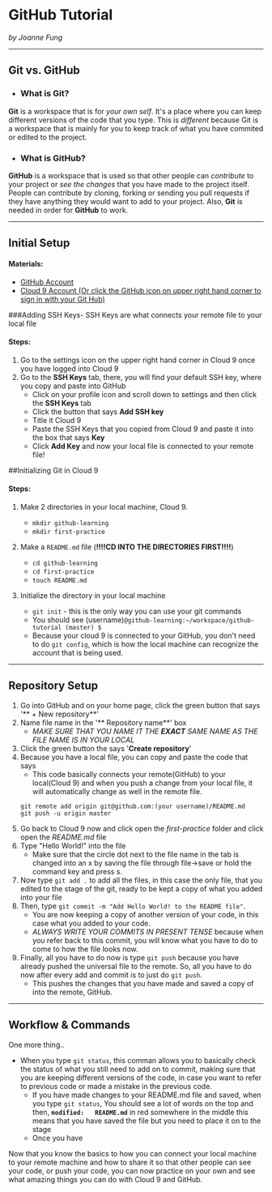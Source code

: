 # GitHub Tutorial

_by Joanne Fung_

---
## Git vs. GitHub
* ### What is Git?

 **Git** is a workspace that is for _your own self_. It's a place where you can keep different versions of the code that you type. This is _different_ because Git is a workspace that is mainly for you to keep track of what you have commited or edited to the project.

* ### What is GitHub?

 **GitHub** is a workspace that is used so that other people can _contribute_ to your project or _see the changes_ that you have made to the project itself. People can contribute by cloning, forking or sending you pull requests if they have anything they would want to add to your project. Also, **Git** is needed in order for **GitHub** to work.
    
---
## Initial Setup

#### Materials:
* [GitHub Account](https://github.com/join)
* [Cloud 9 Account (Or click the GitHub icon on upper right hand corner to sign in with your Git Hub)](https://c9.io)


###Adding SSH Keys- 
SSH Keys are what connects your remote file to your local file
#### Steps:

1. Go to the settings icon on the upper right hand corner in Cloud 9 once you have logged into Cloud 9
2. Go to the **SSH Keys** tab, there, you will find your default SSH key, where you copy and paste into GitHub
    * Click on your profile icon and scroll down to settings and then click the **SSH Keys** tab
    * Click the button that says **Add SSH key**
    * Title it Cloud 9
    * Paste the SSH Keys that you copied from Cloud 9 and paste it into the box that says **Key**
    * Click **Add Key** and now your local file is connected to your remote file!

##Initializing Git in Cloud 9

#### Steps:

1. Make 2 directories in your local machine, Cloud 9.
    * `mkdir github-learning`
    * `mkdir first-practice`
2. Make a `README.md` file (**!!!!CD INTO THE DIRECTORIES FIRST!!!!**)
    * `cd github-learning`
    * `cd first-practice`
    * `touch README.md`

3. Initialize the directory in your local machine  
    * `git init` - this is the only way you can use your git commands
    * You should see (username)`@github-learning:~/workspace/github-tutorial (master) $`
    * Because your cloud 9 is connected to your GitHub, you don't need to do `git config`, which is how the local machine can recognize the account that is being used.

---
## Repository Setup

1. Go into GitHub and on your home page, click the green button that says '** + New repository**'
2. Name file name in the '** Repository name**' box
    * _MAKE SURE THAT YOU NAME IT THE **EXACT** SAME NAME AS THE FILE NAME IS IN YOUR LOCAL_
3. Click the green button the says '**Create repository**'
4. Because you have a local file, you can copy and paste the code that says
    * This code basically connects your remote(GitHub) to your local(Cloud 9) and when you push a change from your local file, it will automatically change as well in the remote file.
    ```
    git remote add origin git@github.com:(your username)/README.md
    git push -u origin master
    ```
5. Go back to Cloud 9 now and click open the _first-practice_ folder and click open the _README.md_ file
6. Type "Hello World!" into the file
    * Make sure that the circle dot next to the file name in the tab is changed into an x by saving the file through file->save or hold the command key and press s.
7. Now type `git add .` to add all the files, in this case the only file, that you edited to the stage of the git, ready to be kept a copy of what you added into your file
8. Then, type `git commit -m "Add Hello World! to the README file"`.
    * You are now keeping a copy of another version of your code, in this case what you added to your code.
    * _ALWAYS WRITE YOUR COMMITS IN PRESENT TENSE_ because when you refer back to this commit, you will know what you have to do to come to how the file looks now.
9. Finally, all you have to do now is type `git push` because you have already pushed the universal file to the remote. So, all you have to do now after every add and commit is to just do `git push`.
    * This pushes the changes that you have made and saved a copy of into the remote, GitHub.

---
## Workflow & Commands

One more thing..

* When you type `git status`, this comman allows you to basically check the status of what you still need to add on to commit, making sure that you are keeping different versions of the code, in case you want to refer to previous code or made a mistake in the previous code.
    * If you have made changes to your README.md file and saved, when you type `git status`, You should see a lot of words on the top and then, **`modified:   README.md`** in red somewhere in the middle this means that you have saved the file but you need to place it on to the stage
    * Once you have

Now that you know the basics to how you can connect your local machine to your remote machine and how to share it so that other people can see your code, or push your code, you can now practice on your own and see what amazing things you can do with Cloud 9 and GitHub.